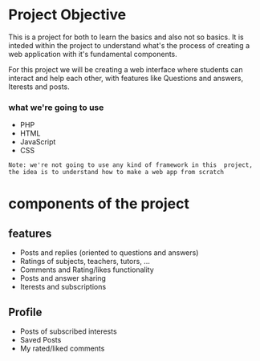 # Project Objective

This is a project for both to learn the basics and also not so basics.
It is inteded within the project to understand what's the process of
creating a web application with it's fundamental components.

For this project we will be creating a web interface where students can
interact and help each other, with features like Questions and answers,
Iterests and posts.

### what we're going to use

* PHP
* HTML
* JavaScript
* CSS

`Note: we're not going to use any kind of framework in this 
project, the idea is to understand how to make a web app from scratch` 

# components of the project

## features
* Posts and replies (oriented to questions and answers)
* Ratings of subjects, teachers, tutors, ...
* Comments and Rating/likes functionality
* Posts and answer sharing
* Iterests and subscriptions 

## Profile

* Posts of subscribed interests
* Saved Posts
* My rated/liked comments


